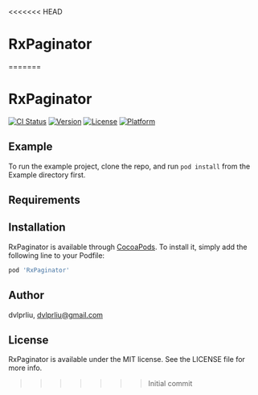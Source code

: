 <<<<<<< HEAD
# RxPaginator
=======
# RxPaginator

[![CI Status](https://img.shields.io/travis/dvlprliu/RxPaginator.svg?style=flat)](https://travis-ci.org/dvlprliu/RxPaginator)
[![Version](https://img.shields.io/cocoapods/v/RxPaginator.svg?style=flat)](https://cocoapods.org/pods/RxPaginator)
[![License](https://img.shields.io/cocoapods/l/RxPaginator.svg?style=flat)](https://cocoapods.org/pods/RxPaginator)
[![Platform](https://img.shields.io/cocoapods/p/RxPaginator.svg?style=flat)](https://cocoapods.org/pods/RxPaginator)

## Example

To run the example project, clone the repo, and run `pod install` from the Example directory first.

## Requirements

## Installation

RxPaginator is available through [CocoaPods](https://cocoapods.org). To install
it, simply add the following line to your Podfile:

```ruby
pod 'RxPaginator'
```

## Author

dvlprliu, dvlprliu@gmail.com

## License

RxPaginator is available under the MIT license. See the LICENSE file for more info.
>>>>>>> Initial commit
